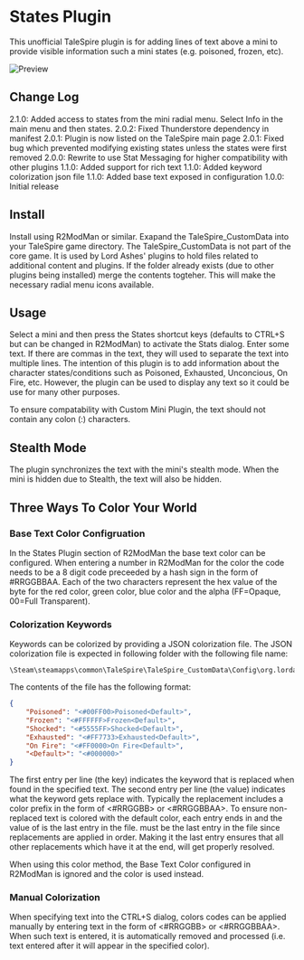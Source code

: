 # States Plugin

This unofficial TaleSpire plugin is for adding lines of text above a mini
to provide visible information such a mini states (e.g. poisoned, frozen, etc).

![Preview](https://i.imgur.com/TO8Cvjx.png)

## Change Log

2.1.0: Added access to states from the mini radial menu. Select Info in the main menu and then states.
2.0.2: Fixed Thunderstore dependency in manifest
2.0.1: Plugin is now listed on the TaleSpire main page
2.0.1: Fixed bug which prevented modifying existing states unless the states were first removed
2.0.0: Rewrite to use Stat Messaging for higher compatibility with other plugins
1.1.0: Added support for rich text
1.1.0: Added keyword colorization json file
1.1.0: Added base text exposed in configuration
1.0.0: Initial release

## Install

Install using R2ModMan or similar. Exapand the TaleSpire_CustomData into your TaleSpire game directory. The TaleSpire_CustomData is not
part of the core game. It is used by Lord Ashes' plugins to hold files related to additional content and plugins. If the folder already
exists (due to other plugins being installed) merge the contents togteher. This will make the necessary radial menu icons available.

## Usage

Select a mini and then press the States shortcut keys (defaults to CTRL+S but can be changed in R2ModMan) to activate the Stats dialog.
Enter some text. If there are commas in the text, they will used to separate the text into multiple lines. The intention of this plugin
is to add information about the character states/conditions such as Poisoned, Exhausted, Unconcious, On Fire, etc. However, the plugin
can be used to display any text so it could be use for many other purposes.

To ensure compatability with Custom Mini Plugin, the text should not contain any colon (:) characters.

## Stealth Mode

The plugin synchronizes the text with the mini's stealth mode. When the mini is hidden due to Stealth, the text will also be hidden.

## Three Ways To Color Your World

### Base Text Color Configruation

In the States Plugin section of R2ModMan the base text color can be configured. When entering a number in R2ModMan for the color the
code needs to be a 8 digit code preceeded by a hash sign in the form of #RRGGBBAA. Each of the two characters represent the hex value
of the byte for the red color, green color, blue color and the alpha (FF=Opaque, 00=Full Transparent).

### Colorization Keywords

Keywords can be colorized by providing a JSON colorization file. The JSON colorization file is expected in following folder with
the following file name:

```
\Steam\steamapps\common\TaleSpire\TaleSpire_CustomData\Config\org.lordashes.plugins.states\ColorizedKeywords.json
```

The contents of the file has the following format:

```JSON
{
	"Poisoned": "<#00FF00>Poisoned<Default>",
	"Frozen": "<#FFFFFF>Frozen<Default>",
	"Shocked": "<#5555FF>Shocked<Default>",
	"Exhausted": "<#FF7733>Exhausted<Default>",
	"On Fire": "<#FF0000>On Fire<Default>",
	"<Default>": "<#000000>"
}
```

The first entry per line (the key) indicates the keyword that is replaced when found in the specified text.
The second entry per line (the value) indicates what the keyword gets replace with. Typically the replacement
includes a color prefix in the form of <#RRGGBB> or <#RRGGBBAA>. To ensure non-replaced text is colored with
the default color, each entry ends in <Default> and the value of <Default> is the last entry in the file.
<Default> must be the last entry in the file since replacements are applied in order. Making it the last entry
ensures that all other replacements which have it at the end, will get properly resolved.

When using this color method, the Base Text Color configured in R2ModMan is ignored and the <Default> color is
used instead.

### Manual Colorization

When specifying text into the CTRL+S dialog, colors codes can be applied manually by entering text in the form
of <#RRGGBB> or <#RRGGBBAA>. When such text is entered, it is automatically removed and processed (i.e. text
entered after it will appear in the specified color).

